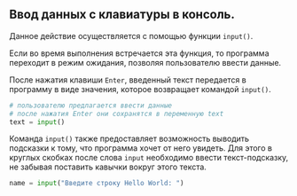 ## Ввод данных с клавиатуры в консоль. 
Данное действие осуществляется с помощью функции `input()`. 

Если во время выполнения встречается эта функция, то программа переходит в режим ожидания, 
позволяя пользователю ввести данные. 

После нажатия клавиши `Enter`, введенный текст передается в программу в виде значения, которое возвращает командой `input()`.

```python
# пользователю предлагается ввести данные
# после нажатия Enter они сохранятся в переменную text 
text = input()
```

Команда `input()` также предоставляет возможность выводить подсказки к тому, что программа хочет от него увидеть. 
Для этого в круглых скобках после слова `input` необходимо ввести текст-подсказку, 
не забывая поставить кавычки вокруг этого текста.

```python
name = input("Введите строку Hello World: ")
```
